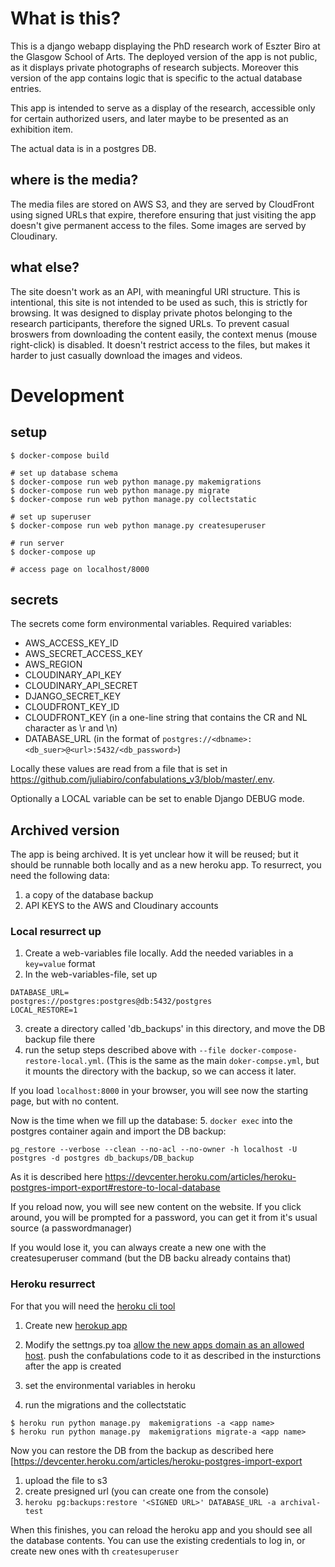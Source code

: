 # What is this?

This is a django webapp displaying the PhD research work of Eszter Biro at the Glasgow School of Arts. The deployed version of the app is not public, as it displays private photographs of research subjects. Moreover this version of the app contains logic that is specific to the actual database entries. 

This app is intended to serve as a display of the research, accessible only for certain authorized users, and later maybe to be presented as an exhibition item. 

The actual data is in a postgres DB. 

## where is the media?

The media files are stored on AWS S3, and they are served by CloudFront using signed URLs that expire, therefore ensuring that just visiting the app doesn't give permanent access to the files. Some images are served by Cloudinary. 

## what else?
The site doesn't work as an API, with meaningful URI structure. This is intentional, this site is not intended to be used as such, this is strictly for browsing. It was designed to display private photos belonging to the research participants, therefore the signed URLs. To prevent casual broswers from downloading the content easily, the context menus (mouse right-click) is disabled. It doesn't restrict access to the files, but makes it harder to just casually download the images and videos. 

# Development

## setup

```
$ docker-compose build

# set up database schema
$ docker-compose run web python manage.py makemigrations
$ docker-compose run web python manage.py migrate
$ docker-compose run web python manage.py collectstatic
 
# set up superuser
$ docker-compose run web python manage.py createsuperuser

# run server
$ docker-compose up

# access page on localhost/8000
```

## secrets

The secrets come form environmental variables. Required variables:
 - AWS_ACCESS_KEY_ID
 - AWS_SECRET_ACCESS_KEY
 - AWS_REGION
 - CLOUDINARY_API_KEY
 - CLOUDINARY_API_SECRET
 - DJANGO_SECRET_KEY
 - CLOUDFRONT_KEY_ID
 - CLOUDFRONT_KEY (in a one-line string that contains the CR and NL character as \r and \n)
 - DATABASE_URL (in the format of `postgres://<dbname>:<db_suer>@<url>:5432/<db_password>`)
 
 Locally these values are read from a file that is set in https://github.com/juliabiro/confabulations_v3/blob/master/.env. 

Optionally a LOCAL variable can be set to enable Django DEBUG mode. 

## Archived version

The app is being archived. It is yet unclear how it will be reused; but it should be runnable both locally and as a new heroku app. 
To resurrect, you need the following data:

1. a copy of the database backup
2. API KEYS to the AWS and Cloudinary accounts


### Local resurrect up

1. Create a web-variables file locally. Add the needed variables in a `key=value` format 
2. In the web-variables-file, set  up
```
DATABASE_URL=                   postgres://postgres:postgres@db:5432/postgres 
LOCAL_RESTORE=1
```
3. create a directory called 'db_backups' in this directory, and move the DB backup file there 
4. run the setup steps described above with `--file docker-compose-restore-local.yml`.  (This is the same as the main `doker-compse.yml`, but it mounts the directory with the backup, so we can access it later.  

If you load `localhost:8000` in your browser, you will see now the starting page, but with no content. 

Now is the time when we fill up the database:
5. `docker exec` into the postgres container again and import the DB backup:
```
pg_restore --verbose --clean --no-acl --no-owner -h localhost -U postgres -d postgres db_backups/DB_backup
```
As it is described here https://devcenter.heroku.com/articles/heroku-postgres-import-export#restore-to-local-database

If you reload now, you will see new content on the website. If you click around, you will be prompted for a password, you can get it from it's usual source (a passwordmanager)

If you would lose it, you can always create a new one with the createsuperuser command (but the DB backu already contains that)



### Heroku resurrect


For that you will need the [heroku cli tool](https://devcenter.heroku.com/articles/heroku-cli)

1. Create new [herokup app](https://dashboard.heroku.com/apps)

2. Modify the settngs.py toa [allow the new apps domain as an allowed host](https://github.com/juliabiro/confabulations_v3/pull/118).
push the confabulations code to it as described in the insturctions after the app is created

2. set the environmental variables in heroku 

3. run the migrations and the collectstatic
```
$ heroku run python manage.py  makemigrations -a <app name>
$ heroku run python manage.py  makemigrations migrate-a <app name>

```

Now you can restore the DB from the backup as described here [https://devcenter.heroku.com/articles/heroku-postgres-import-export
1. upload the file to s3
2. create presigned url (you can create one from the console)
3. `heroku pg:backups:restore '<SIGNED URL>' DATABASE_URL -a archival-test`

When this finishes, you can reload the heroku app and you should see all the database contents. You can use the existing credentials to log in, or create new ones with th `createsuperuser`
